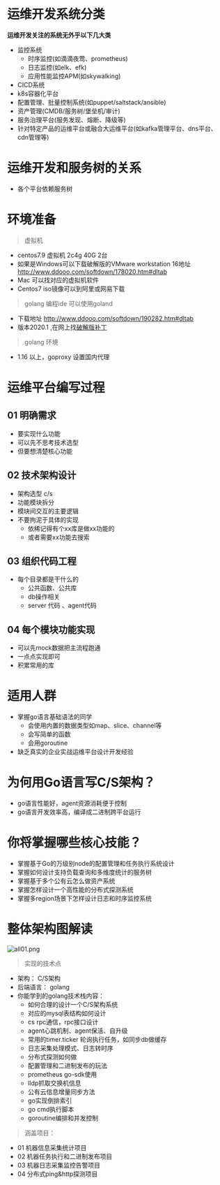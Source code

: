 # 运维开发系统分类

**运维开发关注的系统无外乎以下几大类**

- 监控系统
  - 时序监控(如滴滴夜莺、prometheus)
  - 日志监控(如elk、efk)
  - 应用性能监控APM(如skywalking)
- CICD系统
- k8s容器化平台
- 配置管理、批量控制系统(如puppet/saltstack/ansible)
- 资产管理(CMDB/服务树/堡垒机/审计)
- 服务治理平台(服务发现、熔断、降级等)
- 针对特定产品的运维平台或融合大运维平台(如kafka管理平台、dns平台、cdn管理等)

# 运维开发和服务树的关系

- 各个平台依赖服务树

# 环境准备

> 虚拟机

- centos7.9 虚拟机  2c4g 40G  2台
- 如果是Windows可以下载破解版的VMware workstation 16地址 http://www.ddooo.com/softdown/178020.htm#dltab
- Mac 可以找对应的虚拟机软件
- Centos7 iso镜像可以到阿里或网易下载

> golang 编程ide 可以使用goland

- 下载地址 http://www.ddooo.com/softdown/190282.htm#dltab
- 版本2020.1 ,在网上找[破解版补丁](https://www.jb51.net/article/196391.htm)

> golang 环境

- 1.16 以上，goproxy 设置国内代理

# 运维平台编写过程

## 01 明确需求

- 要实现什么功能
- 可以先不思考技术选型
- 但要想清楚核心功能

## 02 技术架构设计

- 架构选型 c/s
- 功能模块拆分
- 模块间交互的主要逻辑
- 不要拘泥于具体的实现
  - 依稀记得有个xx库是做xx功能的
  - 或者需要xx功能去搜索

## 03 组织代码工程

- 每个目录都是干什么的
  - 公共函数、公共库
  - db操作相关
  - server 代码 、agent代码

## 04 每个模块功能实现

- 可以先mock数据把主流程跑通
- 一点点实现即可
- 积累常用的库


# 适⽤⼈群

- 掌握go语⾔基础语法的同学
  - 会使⽤内置的数据类型如map、slice、channel等
  - 会写简单的函数
  - 会⽤goroutine
- 缺乏真实的企业实战运维平台设计开发经验

# 为何⽤Go语⾔写C/S架构？

- go语⾔性能好，agent资源消耗便于控制
- go语⾔开发效率⾼，编译成⼆进制跨平台运⾏


# 你将掌握哪些核⼼技能？

- 掌握基于Go的万级别node的配置管理和任务执⾏系统设计
- 掌握如何设计⽀持负载查询和多维度统计的服务树
- 掌握基于多个公有云怎么做资产系统
- 掌握怎样设计⼀个⾼性能的分布式探测系统
- 掌握多region场景下怎样设计⽇志和时序监控系统

# 整体架构图解读

![all01.png](https://fynotefile.oss-cn-zhangjiakou.aliyuncs.com/fynote/908/1637741132000/c4dbb9b776f44bfb998ccc2724a57491.png)

> 实现的技术点

- 架构： C/S架构
- 后端语言： golang
- 你能学到的golang技术栈内容：
  - 如何合理的设计⼀个C/S架构系统
  - 对应的mysql表结构如何设计
  - cs rpc通信，rpc接⼝设计
  - agent心跳机制、agent保活、自升级
  - 常用的timer.ticker 轮询执行任务，如同步db做缓存
  - 日志采集处理模式、日志转时序
  - 分布式探测如何做
  - 配置管理和二进制发布的玩法
  - prometheus go-sdk使⽤
  - lldp抓取交换机信息
  - 公有云信息增量同步⽅法
  - go实现倒排索引
  - go cmd执行脚本
  - goroutine编排和并发控制

> 涵盖项目：

- 01 机器信息采集统计项目
- 02 机器任务执⾏和⼆进制发布项目
- 03 机器⽇志采集监控告警项目
- 04 分布式ping&http探测项目